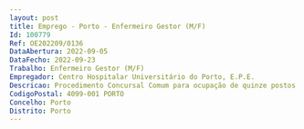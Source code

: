 ```yaml
--- 
layout: post
title: Emprego - Porto - Enfermeiro Gestor (M/F)
Id: 100779
Ref: OE202209/0136
DataAbertura: 2022-09-05
DataFecho: 2022-09-23
Trabalho: Enfermeiro Gestor (M/F)
Empregador: Centro Hospitalar Universitário do Porto, E.P.E.
Descricao: Procedimento Concursal Comum para ocupação de quinze postos de trabalho, na categoria de enfermeiro gestor, das carreiras de enfermagem e especial de enfermagem. (M F)
CodigoPostal: 4099-001 PORTO
Concelho: Porto
Distrito: Porto
--- 
```

